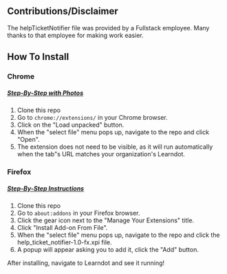 ## Contributions/Disclaimer 
The helpTicketNotifier file was provided by a Fullstack employee. Many thanks to that employee for making work easier.



## How To Install

### Chrome
##### [Step-By-Step with Photos](https://webkul.com/blog/how-to-install-the-unpacked-extension-in-chrome/)
1. Clone this repo
2. Go to `chrome://extensions/` in your Chrome browser.
3. Click on the "Load unpacked" button.
4. When the "select file" menu pops up, navigate to the repo and click "Open".
5. The extension does not need to be visible, as it will run automatically when the tab"s URL matches your organization's Learndot.

### Firefox 
##### [Step-By-Step Instructions](https://extensionworkshop.com/documentation/publish/distribute-sideloading/#install-addon-from-file)
1. Clone this repo
2. Go to `about:addons` in your Firefox browser.
3. Click the gear icon next to the "Manage Your Extensions" title.
4. Click "Install Add-on From File".
5. When the "select file" menu pops up, navigate to the repo and click the help_ticket_notifier-1.0-fx.xpi file.
6. A popup will appear asking you to add it, click the "Add" button.

After installing, navigate to Learndot and see it running! 
